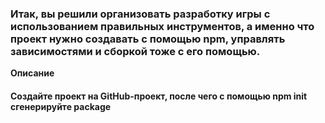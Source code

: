 ### Итак, вы решили организовать разработку игры с использованием правильных инструментов, а именно что проект нужно создавать с помощью npm, управлять зависимостями и сборкой тоже с его помощью.

**Описание**
#### Создайте проект на GitHub-проект, после чего с помощью npm init сгенерируйте package